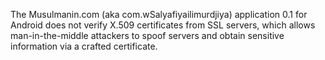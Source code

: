 The Musulmanin.com (aka com.wSalyafiyailimurdjiya) application 0.1 for Android does not verify X.509 certificates from SSL servers, which allows man-in-the-middle attackers to spoof servers and obtain sensitive information via a crafted certificate.